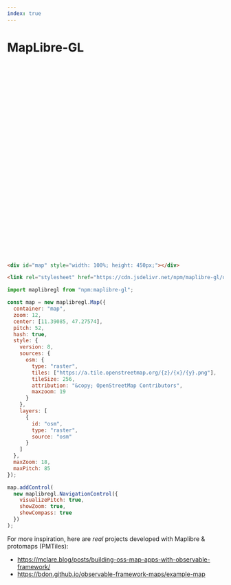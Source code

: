 ```yaml
---
index: true
---
```


# MapLibre-GL

<div id="map" style="width: 100%; height: 450px;"></div>

```html echo run=false
<div id="map" style="width: 100%; height: 450px;"></div>
```

```html echo
<link rel="stylesheet" href="https://cdn.jsdelivr.net/npm/maplibre-gl/dist/maplibre-gl.css" />
```

```js echo
import maplibregl from "npm:maplibre-gl";
```

```js echo
const map = new maplibregl.Map({
  container: "map",
  zoom: 12,
  center: [11.39085, 47.27574],
  pitch: 52,
  hash: true,
  style: {
    version: 8,
    sources: {
      osm: {
        type: "raster",
        tiles: ["https://a.tile.openstreetmap.org/{z}/{x}/{y}.png"],
        tileSize: 256,
        attribution: "&copy; OpenStreetMap Contributors",
        maxzoom: 19
      }
    },
    layers: [
      {
        id: "osm",
        type: "raster",
        source: "osm"
      }
    ]
  },
  maxZoom: 18,
  maxPitch: 85
});

map.addControl(
  new maplibregl.NavigationControl({
    visualizePitch: true,
    showZoom: true,
    showCompass: true
  })
);
```

For more inspiration, here are _real_ projects developed with Maplibre & protomaps (PMTiles):

- https://mclare.blog/posts/building-oss-map-apps-with-observable-framework/
- https://bdon.github.io/observable-framework-maps/example-map
